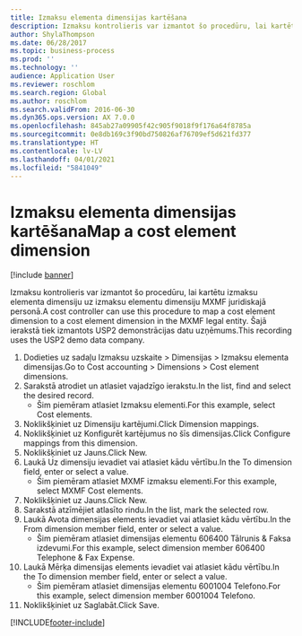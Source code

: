 ```yaml
---
title: Izmaksu elementa dimensijas kartēšana
description: Izmaksu kontrolieris var izmantot šo procedūru, lai kartētu izmaksu elementa dimensiju uz izmaksu elementu dimensiju MXMF juridiskajā personā.
author: ShylaThompson
ms.date: 06/28/2017
ms.topic: business-process
ms.prod: ''
ms.technology: ''
audience: Application User
ms.reviewer: roschlom
ms.search.region: Global
ms.author: roschlom
ms.search.validFrom: 2016-06-30
ms.dyn365.ops.version: AX 7.0.0
ms.openlocfilehash: 845ab27a09905f42c905f9018f9f176a64f8785a
ms.sourcegitcommit: 0e8db169c3f90bd750826af76709ef5d621fd377
ms.translationtype: HT
ms.contentlocale: lv-LV
ms.lasthandoff: 04/01/2021
ms.locfileid: "5841049"
---
```

# <a name="map-a-cost-element-dimension"></a><span data-ttu-id="1ecae-103">Izmaksu elementa dimensijas kartēšana</span><span class="sxs-lookup"><span data-stu-id="1ecae-103">Map a cost element dimension</span></span>

[!include [banner](../../includes/banner.md)]

<span data-ttu-id="1ecae-104">Izmaksu kontrolieris var izmantot šo procedūru, lai kartētu izmaksu elementa dimensiju uz izmaksu elementu dimensiju MXMF juridiskajā personā.</span><span class="sxs-lookup"><span data-stu-id="1ecae-104">A cost controller can use this procedure to map a cost element dimension to a cost element dimension in the MXMF legal entity.</span></span> <span data-ttu-id="1ecae-105">Šajā ierakstā tiek izmantots USP2 demonstrācijas datu uzņēmums.</span><span class="sxs-lookup"><span data-stu-id="1ecae-105">This recording uses the USP2 demo data company.</span></span>

1. <span data-ttu-id="1ecae-106">Dodieties uz sadaļu Izmaksu uzskaite > Dimensijas > Izmaksu elementa dimensijas.</span><span class="sxs-lookup"><span data-stu-id="1ecae-106">Go to Cost accounting > Dimensions > Cost element dimensions.</span></span>
2. <span data-ttu-id="1ecae-107">Sarakstā atrodiet un atlasiet vajadzīgo ierakstu.</span><span class="sxs-lookup"><span data-stu-id="1ecae-107">In the list, find and select the desired record.</span></span>
    * <span data-ttu-id="1ecae-108">Šim piemēram atlasiet Izmaksu elementi.</span><span class="sxs-lookup"><span data-stu-id="1ecae-108">For this example, select Cost elements.</span></span>  
3. <span data-ttu-id="1ecae-109">Noklikšķiniet uz Dimensiju kartējumi.</span><span class="sxs-lookup"><span data-stu-id="1ecae-109">Click Dimension mappings.</span></span>
4. <span data-ttu-id="1ecae-110">Noklikšķiniet uz Konfigurēt kartējumus no šīs dimensijas.</span><span class="sxs-lookup"><span data-stu-id="1ecae-110">Click Configure mappings from this dimension.</span></span>
5. <span data-ttu-id="1ecae-111">Noklikšķiniet uz Jauns.</span><span class="sxs-lookup"><span data-stu-id="1ecae-111">Click New.</span></span>
6. <span data-ttu-id="1ecae-112">Laukā Uz dimensiju ievadiet vai atlasiet kādu vērtību.</span><span class="sxs-lookup"><span data-stu-id="1ecae-112">In the To dimension field, enter or select a value.</span></span>
    * <span data-ttu-id="1ecae-113">Šim piemēram atlasiet MXMF izmaksu elementi.</span><span class="sxs-lookup"><span data-stu-id="1ecae-113">For this example, select MXMF Cost elements.</span></span>  
7. <span data-ttu-id="1ecae-114">Noklikšķiniet uz Jauns.</span><span class="sxs-lookup"><span data-stu-id="1ecae-114">Click New.</span></span>
8. <span data-ttu-id="1ecae-115">Sarakstā atzīmējiet atlasīto rindu.</span><span class="sxs-lookup"><span data-stu-id="1ecae-115">In the list, mark the selected row.</span></span>
9. <span data-ttu-id="1ecae-116">Laukā Avota dimensijas elements ievadiet vai atlasiet kādu vērtību.</span><span class="sxs-lookup"><span data-stu-id="1ecae-116">In the From dimension member field, enter or select a value.</span></span>
    * <span data-ttu-id="1ecae-117">Šim piemēram atlasiet dimensijas elementu 606400 Tālrunis & Faksa izdevumi.</span><span class="sxs-lookup"><span data-stu-id="1ecae-117">For this example, select dimension member 606400 Telephone & Fax Expense.</span></span>  
10. <span data-ttu-id="1ecae-118">Laukā Mērķa dimensijas elements ievadiet vai atlasiet kādu vērtību.</span><span class="sxs-lookup"><span data-stu-id="1ecae-118">In the To dimension member field, enter or select a value.</span></span>
    * <span data-ttu-id="1ecae-119">Šim piemēram atlasiet dimensijas elementu 6001004 Telefono.</span><span class="sxs-lookup"><span data-stu-id="1ecae-119">For this example, select dimension member 6001004 Telefono.</span></span>  
11. <span data-ttu-id="1ecae-120">Noklikšķiniet uz Saglabāt.</span><span class="sxs-lookup"><span data-stu-id="1ecae-120">Click Save.</span></span>



[!INCLUDE[footer-include](../../../includes/footer-banner.md)]